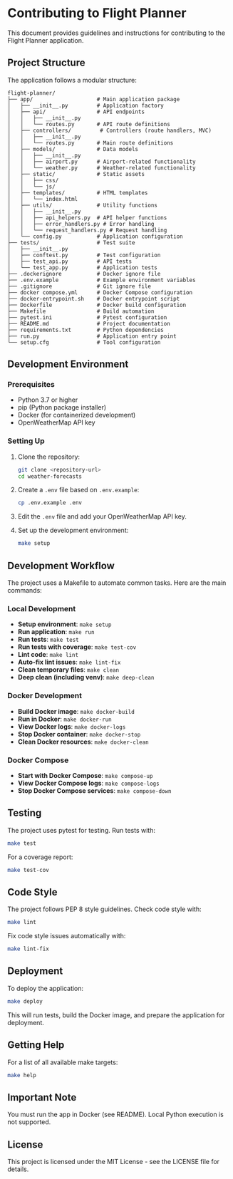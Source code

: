 # Contributing to Flight Planner

This document provides guidelines and instructions for contributing to the Flight Planner application.

## Project Structure

The application follows a modular structure:

```
flight-planner/
├── app/                    # Main application package
│   ├── __init__.py         # Application factory
│   ├── api/                # API endpoints
│   │   ├── __init__.py
│   │   └── routes.py       # API route definitions
│   ├── controllers/         # Controllers (route handlers, MVC)
│   │   ├── __init__.py
│   │   └── routes.py       # Main route definitions
│   ├── models/             # Data models
│   │   ├── __init__.py
│   │   ├── airport.py      # Airport-related functionality
│   │   └── weather.py      # Weather-related functionality
│   ├── static/             # Static assets
│   │   ├── css/
│   │   └── js/
│   ├── templates/          # HTML templates
│   │   └── index.html
│   ├── utils/              # Utility functions
│   │   ├── __init__.py
│   │   ├── api_helpers.py  # API helper functions
│   │   ├── error_handlers.py # Error handling
│   │   └── request_handlers.py # Request handling
│   └── config.py           # Application configuration
├── tests/                  # Test suite
│   ├── __init__.py
│   ├── conftest.py         # Test configuration
│   ├── test_api.py         # API tests
│   └── test_app.py         # Application tests
├── .dockerignore           # Docker ignore file
├── .env.example            # Example environment variables
├── .gitignore              # Git ignore file
├── docker compose.yml      # Docker Compose configuration
├── docker-entrypoint.sh    # Docker entrypoint script
├── Dockerfile              # Docker build configuration
├── Makefile                # Build automation
├── pytest.ini              # Pytest configuration
├── README.md               # Project documentation
├── requirements.txt        # Python dependencies
├── run.py                  # Application entry point
└── setup.cfg               # Tool configuration
```

## Development Environment

### Prerequisites

- Python 3.7 or higher
- pip (Python package installer)
- Docker (for containerized development)
- OpenWeatherMap API key

### Setting Up

1. Clone the repository:
   ```bash
   git clone <repository-url>
   cd weather-forecasts
   ```

2. Create a `.env` file based on `.env.example`:
   ```bash
   cp .env.example .env
   ```

3. Edit the `.env` file and add your OpenWeatherMap API key.

4. Set up the development environment:
   ```bash
   make setup
   ```

## Development Workflow

The project uses a Makefile to automate common tasks. Here are the main commands:

### Local Development

- **Setup environment**: `make setup`
- **Run application**: `make run`
- **Run tests**: `make test`
- **Run tests with coverage**: `make test-cov`
- **Lint code**: `make lint`
- **Auto-fix lint issues**: `make lint-fix`
- **Clean temporary files**: `make clean`
- **Deep clean (including venv)**: `make deep-clean`

### Docker Development

- **Build Docker image**: `make docker-build`
- **Run in Docker**: `make docker-run`
- **View Docker logs**: `make docker-logs`
- **Stop Docker container**: `make docker-stop`
- **Clean Docker resources**: `make docker-clean`

### Docker Compose

- **Start with Docker Compose**: `make compose-up`
- **View Docker Compose logs**: `make compose-logs`
- **Stop Docker Compose services**: `make compose-down`

## Testing

The project uses pytest for testing. Run tests with:

```bash
make test
```

For a coverage report:

```bash
make test-cov
```

## Code Style

The project follows PEP 8 style guidelines. Check code style with:

```bash
make lint
```

Fix code style issues automatically with:

```bash
make lint-fix
```

## Deployment

To deploy the application:

```bash
make deploy
```

This will run tests, build the Docker image, and prepare the application for deployment.

## Getting Help

For a list of all available make targets:

```bash
make help
```

## Important Note

You must run the app in Docker (see README). Local Python execution is not supported.

## License

This project is licensed under the MIT License - see the LICENSE file for details.
